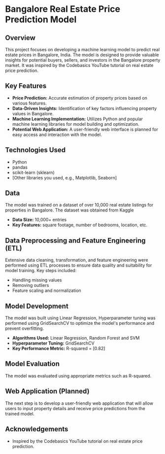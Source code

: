 # Bangalore Real Estate Price Prediction Model

## Overview

This project focuses on developing a machine learning model to predict real estate prices in Bangalore, India. The model is designed to provide valuable insights for potential buyers, sellers, and investors in the Bangalore property market. It was inspired by the Codebasics YouTube tutorial on real estate price prediction.

## Key Features

*   **Price Prediction:** Accurate estimation of property prices based on various features.
*   **Data-Driven Insights:** Identification of key factors influencing property values in Bangalore.
*   **Machine Learning Implementation:** Utilizes Python and popular machine learning libraries for model building and optimization.
*   **Potential Web Application:** A user-friendly web interface is planned for easy access and interaction with the model.

## Technologies Used

*   Python
*   pandas
*   scikit-learn (sklearn)
*   [Other libraries you used, e.g., Matplotlib, Seaborn]

## Data

The model was trained on a dataset of over 10,000 real estate listings for properties in Bangalore. The dataset was obtained from Kaggle

*   **Data Size:** 10,000+ entries
*   **Key Features:** square footage, number of bedrooms, location, etc.

## Data Preprocessing and Feature Engineering (ETL)

Extensive data cleaning, transformation, and feature engineering were performed using ETL processes to ensure data quality and suitability for model training. Key steps included:

*   Handling missing values
*   Removing outliers
*   Feature scaling and normalization

## Model Development

The model was built using Linear Regression, Hyperparameter tuning was performed using GridSearchCV to optimize the model's performance and prevent overfitting.

*   **Algorithms Used:** Linear Regression, Random Forest and SVM
*   **Hyperparameter Tuning:** GridSearchCV
*   **Key Performance Metric:** R-squared = [0.82]

## Model Evaluation

The model was evaluated using appropriate metrics such as R-squared.

## Web Application (Planned)

The next step is to develop a user-friendly web application that will allow users to input property details and receive price predictions from the trained model.

## Acknowledgements

*   Inspired by the Codebasics YouTube tutorial on real estate price prediction.
